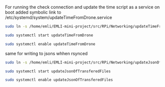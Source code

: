 For running the check connection and update the time script as a service on boot added symbolic link to /etc/systemd/system/updateTimeFromDrone.service
```bash
sudo ln -s /home/emli/EMLI-mini-project/src/RPi/Networking/updateTimeFromDrone.service /etc/systemd/system/updateTimeFromDrone.service 

sudo systemctl start updateTimeFromDrone

sudo systemctl enable updateTimeFromDrone
```

same for writing to jsons whhen rsynced
```bash
sudo ln -s /home/emli/EMLI-mini-project/src/RPi/Networking/updateJsonOfTransferedFiles.service /etc/systemd/system/updateJsonOfTransferedFiles.service

sudo systemctl start updateJsonOfTransferedFiles

sudo systemctl enable updateJsonOfTransferedFiles
```